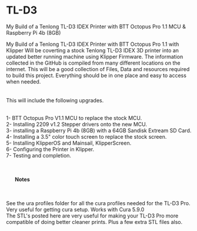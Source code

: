# TL-D3
My Build of a Tenlong TL-D3 IDEX Printer with BTT Octopus Pro 1.1 MCU &amp; Raspberry Pi 4b (8GB)

My Build of a Tenlong TL-D3 IDEX Printer with BTT Octopus Pro 1.1 with Klipper
Will be coverting a stock Tenlong TL-D3 IDEX 3D printer into an updated better running machine using Klipper Firmware.
The information collected in the GitHub is compiled from many different locations on the internet.
This will be a good collection of Files, Data and resources required to build this project.
Everything should be in one place and easy to access when needed.
<br><br><br>
This will include the following upgrades.
<br><br>


1- BTT Octopus Pro V1.1 MCU to replace the stock MCU.
<br>
2- Installing 2209 v1.2 Stepper drivers onto the new MCU.
<br>
3- installing a Raspberry Pi 4b (8GB) with a 64GB Sandisk Extream SD Card.
<br>
4- Installing a 3.5" color touch screen to replace the stock screen.
<br>
5- Installing KlipperOS and Mainsail, KlipperScreen.
<br>
6- Configuring the Printer in Klipper.
<br>
7- Testing and completion.
<br><br><br>
<b><ul>Notes</b></ul><br><br>
See the ura profiles folder for all the cura profiles needed for the TL-D3 Pro. Very useful for getting cura setup. Works with Cura 5.9.0<br>
The STL's posted here are very useful for making your TL-D3 Pro more compatible of doing better cleaner prints. Plus a few extra STL files also.<br>
<br>